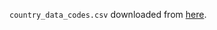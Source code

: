 `country_data_codes.csv` downloaded from [here](https://www.cia.gov/the-world-factbook/references/country-data-codes/).

